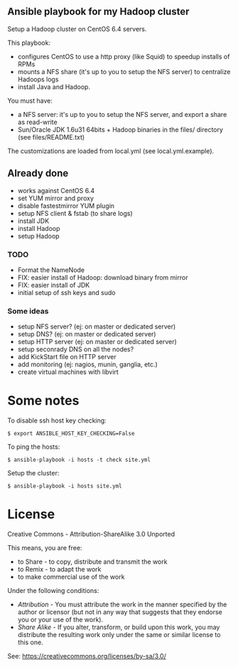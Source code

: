 Ansible playbook for my Hadoop cluster
--------------------------------------

Setup a Hadoop cluster on CentOS 6.4 servers.

This playbook:

- configures CentOS to use a http proxy (like Squid) to speedup installs of RPMs
- mounts a NFS share (it's up to you to setup the NFS server) to centralize Hadoops logs
- install Java and Hadoop.

You must have:

 - a NFS server: it's up to you to setup the NFS server, and export a share as read-write
 - Sun/Oracle JDK 1.6u31 64bits + Hadoop binaries in the files/ directory (see files/README.txt)

The customizations are loaded from local.yml (see local.yml.example).

## Already done

- works against CentOS 6.4
- set YUM mirror and proxy
- disable fastestmirror YUM plugin
- setup NFS client & fstab (to share logs)
- install JDK
- install Hadoop
- setup Hadoop

### TODO

- Format the NameNode
- FIX: easier install of Hadoop: download binary from mirror
- FIX: easier install of JDK
- initial setup of ssh keys and sudo

### Some ideas

- setup NFS server? (ej: on master or dedicated server)
- setup DNS? (ej: on master or dedicated server)
- setup HTTP server (ej: on master or dedicated server)
- setup seconrady DNS on all the nodes?
- add KickStart file on HTTP server
- add monitoring (ej: nagios, munin, ganglia, etc.)
- create virtual machines with libvirt

# Some notes

To disable ssh host key checking:

    $ export ANSIBLE_HOST_KEY_CHECKING=False

To ping the hosts:

    $ ansible-playbook -i hosts -t check site.yml

Setup the cluster:

    $ ansible-playbook -i hosts site.yml

# License

Creative Commons - Attribution-ShareAlike 3.0 Unported

This means, you are free:

 - to Share - to copy, distribute and transmit the work
 - to Remix - to adapt the work
 - to make commercial use of the work

Under the following conditions:

 - *Attribution* - You must attribute the work in the manner specified by the author or licensor (but not in any way that suggests that they endorse you or your use of the work).
 - *Share Alike* - If you alter, transform, or build upon this work, you may distribute the resulting work only under the same or similar license to this one.

See: https://creativecommons.org/licenses/by-sa/3.0/

